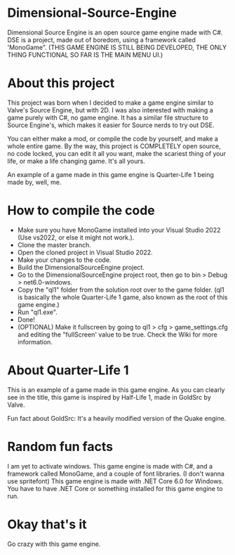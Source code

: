 # Dimensional-Source-Engine
Dimensional Source Engine is an open source game engine made with C#.
DSE is a project, made out of boredom, using a framework called 'MonoGame".
(THIS GAME ENGINE IS STILL BEING DEVELOPED, THE ONLY THING FUNCTIONAL SO FAR IS THE MAIN MENU UI.)

# About this project
This project was born when I decided to make a game engine similar to Valve's Source Engine, but with 2D.
I was also interested with making a game purely with C#, no game engine.
It has a similar file structure to Source Engine's, which makes it easier for Source nerds to try out DSE.

You can either make a mod, or compile the code by yourself, and make a whole entire game.
By the way, this project is COMPLETELY open source, no code locked, you can edit it all you want, make the scariest thing of your life, or make a life changing game. It's all yours.

An example of a game made in this game engine is Quarter-Life 1 being made by, well, me.

# How to compile the code
- Make sure you have MonoGame installed into your Visual Studio 2022 (Use vs2022, or else it might not work.).
- Clone the master branch.
- Open the cloned project in Visual Studio 2022.
- Make your changes to the code.
- Build the DimensionalSourceEngine project.
- Go to the DimensionalSourceEngine project root, then go to bin > Debug > net6.0-windows.
- Copy the "ql1" folder from the solution root over to the game folder. (ql1 is basically the whole Quarter-Life 1 game, also known as the root of this game engine.)
- Run "ql1.exe".
- Done!
- (OPTIONAL) Make it fullscreen by going to ql1 > cfg > game_settings.cfg and editing the "fullScreen' value to be true.
Check the Wiki for more information.

# About Quarter-Life 1
This is an example of a game made in this game engine.
As you can clearly see in the title, this game is inspired by Half-Life 1, made in GoldSrc by Valve.

Fun fact about GoldSrc: It's a heavily modified version of the Quake engine.

# Random fun facts
I am yet to activate windows.
This game engine is made with C#, and a framework called MonoGame, and a couple of font libraries. (I don't wanna use spritefont)
This game engine is made with .NET Core 6.0 for Windows.
You have to have .NET Core or something installed for this game engine to run.

# Okay that's it
Go crazy with this game engine.
